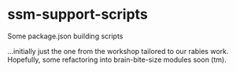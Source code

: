 ssm-support-scripts
===================

Some package.json building scripts

...initially just the one from the workshop tailored to our rabies work.  Hopefully, some refactoring into brain-bite-size modules soon (tm).
